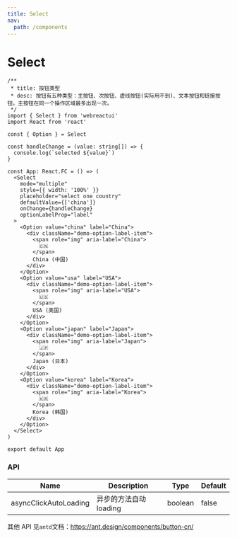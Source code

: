 ```yaml
---
title: Select
nav:
  path: /components
---
```


# Select

```tsx
/**
 * title: 按钮类型
 * desc: 按钮有五种类型：主按钮、次按钮、虚线按钮(实际用不到)、文本按钮和链接按钮。主按钮在同一个操作区域最多出现一次。
 */
import { Select } from 'webreactui'
import React from 'react'

const { Option } = Select

const handleChange = (value: string[]) => {
  console.log(`selected ${value}`)
}

const App: React.FC = () => (
  <Select
    mode="multiple"
    style={{ width: '100%' }}
    placeholder="select one country"
    defaultValue={['china']}
    onChange={handleChange}
    optionLabelProp="label"
  >
    <Option value="china" label="China">
      <div className="demo-option-label-item">
        <span role="img" aria-label="China">
          🇨🇳
        </span>
        China (中国)
      </div>
    </Option>
    <Option value="usa" label="USA">
      <div className="demo-option-label-item">
        <span role="img" aria-label="USA">
          🇺🇸
        </span>
        USA (美国)
      </div>
    </Option>
    <Option value="japan" label="Japan">
      <div className="demo-option-label-item">
        <span role="img" aria-label="Japan">
          🇯🇵
        </span>
        Japan (日本)
      </div>
    </Option>
    <Option value="korea" label="Korea">
      <div className="demo-option-label-item">
        <span role="img" aria-label="Korea">
          🇰🇷
        </span>
        Korea (韩国)
      </div>
    </Option>
  </Select>
)

export default App
```

### API

| Name                  | Description            | Type    | Default |
| --------------------- | ---------------------- | ------- | ------- |
| asyncClickAutoLoading | 异步的方法自动 loading | boolean | false   |

其他 API 见`antd`文档：https://ant.design/components/button-cn/
